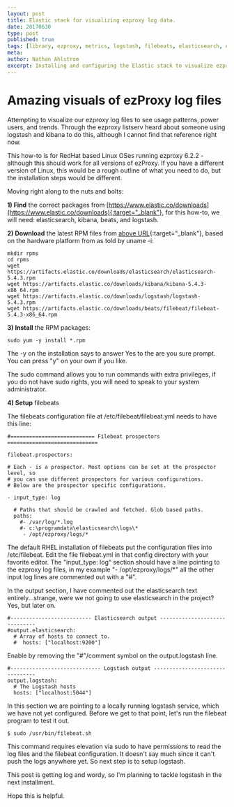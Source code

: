 ```yaml
---
layout: post
title: Elastic stack for visualizing ezproxy log data.
date: 20170630
type: post
published: true
tags: [library, ezproxy, metrics, logstash, filebeats, elasticsearch, elastic, ELK]
meta:
author: Nathan Ahlstrom
excerpt: Installing and configuring the Elastic stack to visualize ezproxy log files.
---
```


# Amazing visuals of ezProxy log files #

Attempting to visualize our ezproxy log files to see usage patterns, power users, and trends.  Through the ezproxy listserv heard about someone using logstash and kibana to do this, although I cannot find that reference right now.

This how-to is for RedHat based Linux OSes running ezproxy 6.2.2 - although this should work for all versions of ezProxy.  If you have a different version of Linux, this would be a rough outline of what you need to do, but the installation steps would be different.

Moving right along to the nuts and bolts:

__1) Find__ the correct packages from [https://www.elastic.co/downloads](https://www.elastic.co/downloads){:target="_blank"}, for this how-to, we will need: elasticsearch, kibana, beats, and logstash.


__2) Download__ the latest RPM files from [above URL](https://www.elastic.co/downloads){:target="_blank"}, based on the hardware platform from as told by uname -i:

	mkdir rpms
	cd rpms
	wget https://artifacts.elastic.co/downloads/elasticsearch/elasticsearch-5.4.3.rpm
	wget https://artifacts.elastic.co/downloads/kibana/kibana-5.4.3-x86_64.rpm
	wget https://artifacts.elastic.co/downloads/logstash/logstash-5.4.3.rpm
	wget https://artifacts.elastic.co/downloads/beats/filebeat/filebeat-5.4.3-x86_64.rpm


__3) Install__ the RPM packages:

	sudo yum -y install *.rpm

The -y on the installation says to answer Yes to the are you sure prompt.  You can press "y" on your own if you like.

The sudo command allows you to run commands with extra privileges, if you do not have sudo rights, you will need to speak to your system administrator.


__4) Setup__ filebeats

The filebeats configuration file at /etc/filebeat/filebeat.yml needs to have this line:

	#=========================== Filebeat prospectors =============================
	
	filebeat.prospectors:
	
	# Each - is a prospector. Most options can be set at the prospector level, so
	# you can use different prospectors for various configurations.
	# Below are the prospector specific configurations.
	
	- input_type: log
	
	  # Paths that should be crawled and fetched. Glob based paths.
	  paths:
	    #- /var/log/*.log
	    #- c:\programdata\elasticsearch\logs\*
	     - /opt/ezproxy/logs/*
	

The default RHEL installation of filebeats put the configuration files into /etc/filebeat.  Edit the file filebeat.yml in that config directory with your favorite editor.  The "input_type: log" section should have a line pointing to the ezproxy log files, in my example "- /opt/ezproxy/logs/*" all the other input log lines are commented out with a "#".

In the output section, I have commented out the elasticsearch text entirely...strange, were we not going to use elasticsearch in the project? Yes, but later on.

	#-------------------------- Elasticsearch output ------------------------------
	#output.elasticsearch:
	  # Array of hosts to connect to.
	  #  hosts: ["localhost:9200"]

Enable by removing the "#"/comment symbol on the output.logstash line.

	#----------------------------- Logstash output --------------------------------
	output.logstash:
  	  # The Logstash hosts
  	  hosts: ["localhost:5044"]

In this section we are pointing to a locally running logstash service, which we have not yet configured.  Before we get to that point, let's run the filebeat program to test it out.

	$ sudo /usr/bin/filebeat.sh

This command requires elevation via sudo to have permissions to read the log files and the filebeat configuration.  It doesn't say much since it can't push the logs anywhere yet.  So next step is to setup logstash.

This post is getting log and wordy, so I'm planning to tackle logstash in the next installment.

Hope this is helpful.


